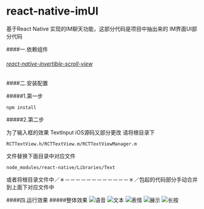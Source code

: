 # react-native-imUI
基于React Native 实现的IM聊天功能，这部分代码是项目中抽出来的 IM界面UI部分代码

####一.依赖组件
###### [react-native-invertible-scroll-view](https://github.com/zbtang/react-native-invertible-scroll-view)

####二.安装配置

#####1.第一步
```
npm install
```
#####2.第二步

为了输入框的效果 TextInput iOS源码又部分更改 
请将根目录下 
```
RCTTextView.h/RCTTextView.m/RCTTextViewManager.m
```
文件替换下面目录中对应文件
```
node_modules/react-native/Libraries/Text
```
或者将根目录文件中／＊－－－－－－－－－－－－＊／包起的代码部分手动合并到上面下对应文件中

####四.运行效果
#####整体效果
![语音](./1.PNG) 
![文本](./2.PNG) 
![表情](./3.PNG) 
![展示](./4.PNG) 
![长按](./5.PNG) 







